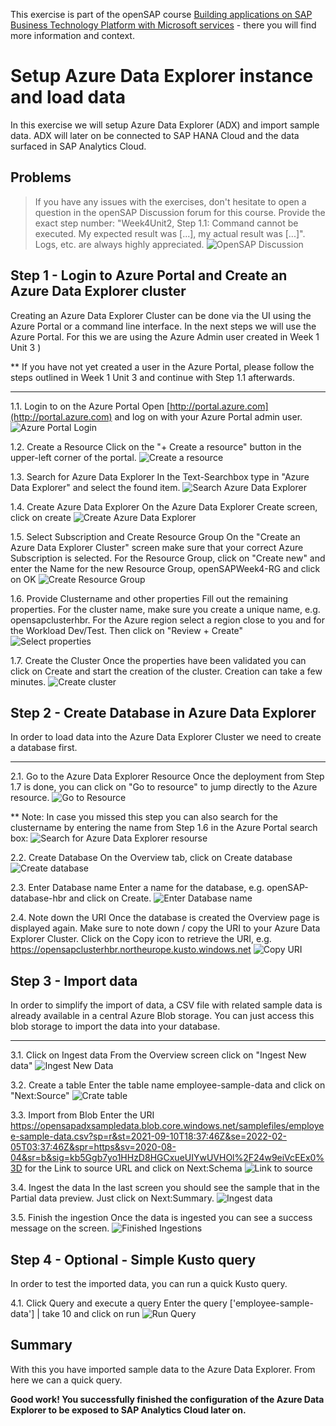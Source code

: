 


This exercise is part of the openSAP course [Building applications on SAP Business Technology Platform with Microsoft services](https://open.sap.com/courses/btpma1) - there you will find more information and context. 

# Setup Azure Data Explorer instance and load data 

In this exercise we will setup Azure Data Explorer (ADX) and import sample data. ADX will later on be connected to SAP HANA Cloud and the data surfaced in SAP Analytics Cloud. 

## Problems
> If you have any issues with the exercises, don't hesitate to open a question in the openSAP Discussion forum for this course. Provide the exact step number: "Week4Unit2, Step 1.1: Command cannot be executed. My expected result was [...], my actual result was [...]". Logs, etc. are always highly appreciated. 
 ![OpenSAP Discussion](../../images/opensap-forum.png)

## Step 1 - Login to Azure Portal and Create an Azure Data Explorer cluster

Creating an Azure Data Explorer Cluster can be done via the UI using the Azure Portal or a command line interface. In the next steps we will use the Azure Portal. For this we are using the Azure Admin user created in Week 1 Unit 3 )

** If you have not yet created a user in the Azure Portal, please follow the steps outlined in Week 1 Unit 3 and continue with Step 1.1 afterwards.

---


1.1. Login to on the Azure Portal 
Open [http://portal.azure.com](http://portal.azure.com) and log on with your Azure Portal admin user.
     ![Azure Portal Login](./images/01-PortalLogin.jpg)

1.2. Create a Resource
Click on the "+ Create a resource" button in the upper-left corner of the portal.
     ![Create a resource](./images/02-CreateResource.jpg)

1.3. Search for Azure Data Explorer
In the Text-Searchbox type in "Azure Data Explorer" and select the found item.
     ![Search Azure Data Explorer](./images/03-AzureDataExplorer.jpg)

1.4. Create Azure Data Explorer
On the Azure Data Explorer Create screen, click on create
![Create Azure Data Explorer](./images/03-AzureDataExplorer-Create.jpg)

1.5. Select Subscription and Create Resource Group
On the "Create an Azure Data Explorer Cluster" screen make sure that your correct Azure Subscription is selected. For the Resource Group, click on "Create new" and enter the Name for the new Resource Group, openSAPWeek4-RG and click on OK
![Create Resource Group](./images/04-AzureDataExplorer-RG.jpg)

1.6. Provide Clustername and other properties
Fill out the remaining properties. For the cluster name, make sure you create a unique name, e.g. opensapclusterhbr. For the Azure region select a region close to you and for the Workload Dev/Test. Then click on "Review + Create"
![Select properties](./images/05-AzureDataExplorer-clustername.jpg)

1.7. Create the Cluster
Once the properties have been validated you can click on Create and start the creation of the cluster. Creation can take a few minutes. 
![Create cluster](./images/06-AzureDataExplorer-review.jpg)

## Step 2 - Create Database in Azure Data Explorer

In order to load data into the Azure Data Explorer Cluster we need to create a database first. 

---

2.1. Go to the Azure Data Explorer Resource 
Once the deployment from Step 1.7 is done, you can click on "Go to resource" to jump directly to the Azure resource. 
     ![Go to Resource](./images/07-GotoResource.jpg)

** Note: In case you missed this step you can also search for the clustername by entering the name from Step 1.6 in the Azure Portal search box:
    ![Search for Azure Data Explorer resourse](./images/08-SearchResource.jpg) 
    

2.2. Create Database
On the Overview tab, click on Create database
    ![Create database](./images/09-CreateDatabase.jpg) 

2.3. Enter Database name
Enter a name for the database, e.g. openSAP-database-hbr and click on Create. 
    ![Enter Database name](./images/10-DBName.jpg)

2.4. Note down the URI
Once the database is created the Overview page is displayed again. Make sure to note down / copy the URI to your Azure Data Explorer Cluster. Click on the Copy icon to retrieve the URI, e.g. https://opensapclusterhbr.northeurope.kusto.windows.net
    ![Copy URI](./images/11-RememberURI.jpg)

## Step 3 - Import data

In order to simplify the import of data, a CSV file with related sample data is already available in a central Azure Blob storage. You can just access this blob storage to import the data into your database. 

---

3.1. Click on Ingest data 
From the Overview screen click on "Ingest New data"
    ![Ingest New Data](./images/12-IngestNewData.jpg)

3.2. Create a table
Enter the table name employee-sample-data and click on "Next:Source"
    ![Crate table](./images/13-CreateTable.jpg)

3.3. Import from Blob
Enter the URI https://opensapadxsampledata.blob.core.windows.net/samplefiles/employee-sample-data.csv?sp=r&st=2021-09-10T18:37:46Z&se=2022-02-05T03:37:46Z&spr=https&sv=2020-08-04&sr=b&sig=kb5Ggb7yo1HHzD8HGCxueUIYwUVHOl%2F24w9eiVcEEx0%3D for the Link to source URL and click on Next:Schema
    ![Link to source](./images/14-LinktoSource.jpg)

3.4. Ingest the data
In the last screen you should see the sample that in the Partial data preview. Just click on Next:Summary. 
    ![Ingest data](./images/15-Schema.jpg)

3.5. Finish the ingestion
Once the data is ingested you can see a success message on the screen. 
    ![Finished Ingestions](./images/16-DataIngestionFinished.jpg) 
## Step 4 - Optional - Simple Kusto query

In order to test the imported data, you can run a quick Kusto query.  

4.1. Click Query and execute a query 
Enter the query 
['employee-sample-data']
| take 10
and click on run
    ![Run Query](./images/17-RunQuery.jpg)

## Summary

With this you have imported sample data to the Azure Data Explorer. From here we can a quick query. 

**Good work!
You successfully finished the configuration of the Azure Data Explorer to be exposed to SAP Analytics Cloud later on.**



